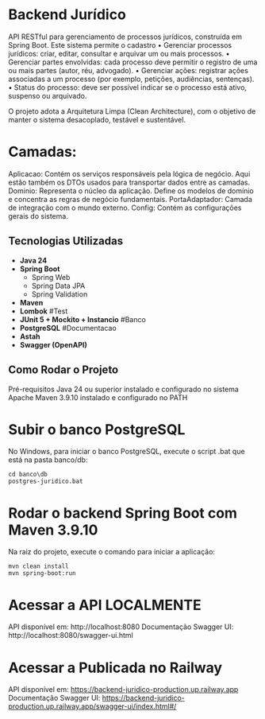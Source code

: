 #  Backend Jurídico

API RESTful para gerenciamento de processos jurídicos, construída em Spring Boot.
Este sistema permite o cadastro
• Gerenciar processos jurídicos: criar, editar, consultar e arquivar um ou mais
processos.
• Gerenciar partes envolvidas: cada processo deve permitir o registro de uma ou
mais partes (autor, réu, advogado).
• Gerenciar ações: registrar ações associadas a um processo (por exemplo,
petições, audiências, sentenças).
• Status do processo: deve ser possível indicar se o processo está ativo,
suspenso ou arquivado.

O projeto adota a Arquitetura Limpa (Clean Architecture), com o objetivo de manter o sistema desacoplado, testável e sustentável.

# Camadas:
Aplicacao: Contém os serviços responsáveis pela lógica de negócio. Aqui estão também os DTOs usados para transportar dados entre as camadas.
Dominio: Representa o núcleo da aplicação. Define os modelos de domínio e concentra as regras de negócio fundamentais.
PortaAdaptador: Camada de integração com o mundo externo.
Config: Contém as configurações gerais do sistema.

##  Tecnologias Utilizadas
- **Java 24**
- **Spring Boot**
  - Spring Web
  - Spring Data JPA
  - Spring Validation
- **Maven**
- **Lombok**
#Test
- **JUnit 5 + Mockito + Instancio**
#Banco
- **PostgreSQL**
#Documentacao
- **Astah**
- **Swagger (OpenAPI)**

##  Como Rodar o Projeto
Pré-requisitos
Java 24 ou superior instalado e configurado no sistema
Apache Maven 3.9.10 instalado e configurado no PATH

# Subir o banco PostgreSQL
No Windows, para iniciar o banco PostgreSQL, execute o script .bat que está na pasta banco/db:

```
cd banco\db
postgres-juridico.bat
```

# Rodar o backend Spring Boot com Maven 3.9.10
Na raiz do projeto, execute o comando para iniciar a aplicação:

```
mvn clean install
mvn spring-boot:run
```

# Acessar a API LOCALMENTE
API disponível em: http://localhost:8080
Documentação Swagger UI: http://localhost:8080/swagger-ui.html


# Acessar a Publicada no Railway
API disponível em: https://backend-juridico-production.up.railway.app
Documentação Swagger UI: https://backend-juridico-production.up.railway.app/swagger-ui/index.html#/
